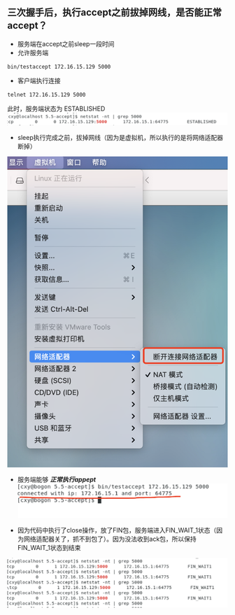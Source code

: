 
## 三次握手后，执行accept之前拔掉网线，是否能正常accept？

- 服务端在accept之前sleep一段时间
- 允许服务端
```shell
bin/testaccept 172.16.15.129 5000
```
- 客户端执行连接
```
telnet 172.16.15.129 5000
```
此时，服务端状态为 ESTABLISHED
![established1.png](./image/established1.png)

- sleep执行完成之前，拔掉网线（因为是虚拟机，所以执行的是将网络适配器断掉）

![vmware.png](./image/vmware.png)

- 服务端能够 ***正常执行appept***
![accept_succ.png](./image/accept_succ.png)

- 因为代码中执行了close操作，放了FIN包，服务端进入FIN_WAIT_1状态（因为网络适配器关了，抓不到包了）。因为没法收到ack包，所以保持FIN_WAIT_1状态到结束

![fin_wait_1.png](./image/fin_wait_1.png)
